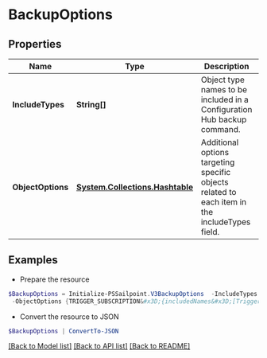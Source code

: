 # BackupOptions
## Properties

Name | Type | Description | Notes
------------ | ------------- | ------------- | -------------
**IncludeTypes** | **String[]** | Object type names to be included in a Configuration Hub backup command. | [optional] 
**ObjectOptions** | [**System.Collections.Hashtable**](ObjectExportImportNames.md) | Additional options targeting specific objects related to each item in the includeTypes field. | [optional] 

## Examples

- Prepare the resource
```powershell
$BackupOptions = Initialize-PSSailpoint.V3BackupOptions  -IncludeTypes null `
 -ObjectOptions {TRIGGER_SUBSCRIPTION&#x3D;{includedNames&#x3D;[Trigger Subscription name]}}
```

- Convert the resource to JSON
```powershell
$BackupOptions | ConvertTo-JSON
```

[[Back to Model list]](../README.md#documentation-for-models) [[Back to API list]](../README.md#documentation-for-api-endpoints) [[Back to README]](../README.md)

